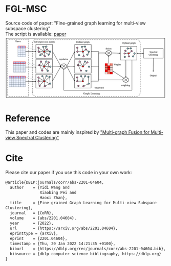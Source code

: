 # FGL-MSC
Source code of paper: "Fine-grained graph learning for multi-view subspace clustering"  
The script is available: [paper](https://arxiv.org/abs/2201.04604)  
![image](model.png)  

# Reference
This paper and codes are mainly inspired by ["Multi-graph Fusion for Multi-view Spectral Clustering"](https://github.com/sckangz/GFSC)  
# Cite
Please cite our paper if you use this code in your own work:
```
@article{DBLP:journals/corr/abs-2201-04604,
  author    = {Yidi Wang and
               Xiaobing Pei and
               Haoxi Zhan},
  title     = {Fine-grained Graph Learning for Multi-view Subspace Clustering},
  journal   = {CoRR},
  volume    = {abs/2201.04604},
  year      = {2022},
  url       = {https://arxiv.org/abs/2201.04604},
  eprinttype = {arXiv},
  eprint    = {2201.04604},
  timestamp = {Thu, 20 Jan 2022 14:21:35 +0100},
  biburl    = {https://dblp.org/rec/journals/corr/abs-2201-04604.bib},
  bibsource = {dblp computer science bibliography, https://dblp.org}
}
```
